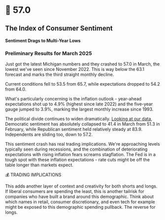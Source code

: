 # 🚨 57.0
## The Index of Consumer Sentiment
#### Sentiment Drags to Multi-Year Lows

### Preliminary Results for March 2025

Just got the latest Michigan numbers and they crashed to 57.0 in March, the lowest we've seen since November 2022. This is way below the 63.1 forecast and marks the third straight monthly decline.

Current conditions fell to 53.5 from 65.7, while expectations dropped to 54.2 from 64.0.

What's particularly concerning is the inflation outlook - year-ahead expectations shot up to 4.9% (highest since late 2022) and the five-year gauge jumped to 3.9%, marking the largest monthly increase since 1993.

The political divide continues to widen dramatically.
<a href="https://data.sca.isr.umich.edu/fetchdoc.php?docid=78161" target="_blank">Looking at our data</a>,
Democratic sentiment has absolutely collapsed to 41.4 in March from 51.3 in February, while Republican sentiment held relatively steady at 83.9. Independents are sliding too, down to 57.2.

This sentiment crash has real trading implications. We're approaching levels typically seen during recessions, and the combination of deteriorating expectations with rising inflation fears screams stagflation. The Fed is in a tough spot with these inflation expectations - rate cuts might be off the table longer than markets expect.

💰 TRADING IMPLICATIONS

This adds another layer of context and creativity for both shorts and longs. If liberal consumers are spending the least, this is another tailrisk for companies who have built a brand around this demographic. Think about which names in retail, consumer discretionary, and even tech for example might be exposed to this demographic spending pullback. The reverse for longs. 
